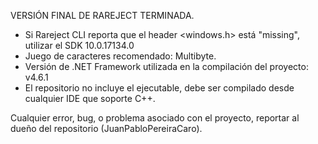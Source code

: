 VERSIÓN FINAL DE RAREJECT TERMINADA.

- Si Rareject CLI reporta que el header <windows.h> está "missing", utilizar el SDK 10.0.17134.0
- Juego de caracteres recomendado: Multibyte.
- Versión de .NET Framework utilizada en la compilación del proyecto: v4.6.1
- El repositorio no incluye el ejecutable, debe ser compilado desde cualquier IDE que soporte C++.

Cualquier error, bug, o problema asociado con el proyecto, reportar al dueño del repositorio (JuanPabloPereiraCaro).

